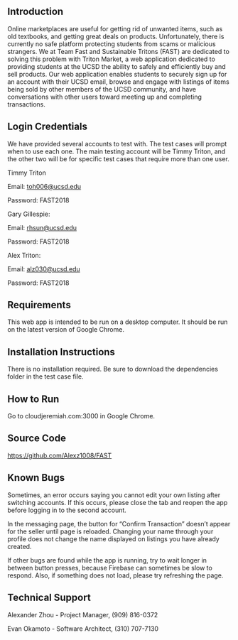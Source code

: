## Introduction
Online marketplaces are useful for getting rid of unwanted items, such as old textbooks, and getting great deals on products. Unfortunately, there is currently no safe platform protecting students from scams or malicious strangers. We at Team Fast and Sustainable Tritons (FAST) are dedicated to solving this problem with Triton Market, a web application dedicated to providing students at the UCSD the ability to safely and efficiently buy and sell products. Our web application enables students to securely sign up for an account with their UCSD email, browse and engage with listings of items being sold by other members of the UCSD community, and have conversations with other users toward meeting up and completing transactions.

## Login Credentials
We have provided several accounts to test with.  The test cases will prompt when to use each one.  The main testing account will be Timmy Triton, and the other two will be for specific test cases that require more than one user.

Timmy Triton

  Email:  toh006@ucsd.edu

  Password: FAST2018

Gary Gillespie:

  Email: rhsun@ucsd.edu

  Password: FAST2018

Alex Triton:

  Email:  alz030@ucsd.edu

  Password: FAST2018

## Requirements
This web app is intended to be run on a desktop computer.  It should be run on the latest version of Google Chrome.

## Installation Instructions
There is no installation required.
Be sure to download the dependencies folder in the test case file.

## How to Run
Go to cloudjeremiah.com:3000 in Google Chrome.

## Source Code
https://github.com/Alexz1008/FAST 

## Known Bugs
Sometimes, an error occurs saying you cannot edit your own listing after switching accounts.  If this occurs, please close the tab and reopen the app before logging in to the second account.

In the messaging page, the button for “Confirm Transaction” doesn’t appear for the seller until page is reloaded.
Changing your name through your profile does not change the name displayed on listings you have already created.

If other bugs are found while the app is running, try to wait longer in between button presses, because Firebase can sometimes be slow to respond.  Also, if something does not load, please try refreshing the page.

## Technical Support
Alexander Zhou - Project Manager, (909) 816-0372

Evan Okamoto - Software Architect, (310) 707-7130

